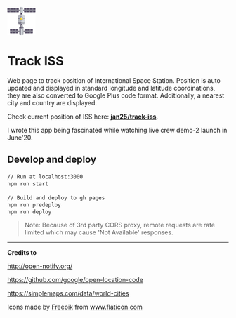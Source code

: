 
![](public/iss-sm.png)
# Track ISS

Web page to track position of International Space Station. Position is auto updated and displayed in standard
longitude and latitude coordinations, they are also converted to Google Plus code format. Additionally, a nearest city and country are displayed.

Check current position of ISS here: **[jan25/track-iss](https://jan25.github.io/track-iss)**.

I wrote this app being fascinated while watching live crew demo-2 launch in June'20.

## Develop and deploy
```
// Run at localhost:3000
npm run start

// Build and deploy to gh pages
npm run predeploy
npm run deploy
```

> Note: Because of 3rd party CORS proxy, remote requests are rate limited which may cause 'Not Available' responses.

---
**Credits to**

http://open-notify.org/

https://github.com/google/open-location-code

https://simplemaps.com/data/world-cities

<div>Icons made by <a href="https://www.flaticon.com/authors/freepik" title="Freepik">Freepik</a> from <a href="https://www.flaticon.com/" title="Flaticon">www.flaticon.com</a></div>
